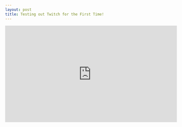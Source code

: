```yaml
---
layout: post
title: Testing out Twitch for the First Time!
---
```


<p>
<div class="video-container">
<iframe width="560" height="315" src="https://www.youtube.com/embed/qit2SDZ6QRA" frameborder="0" gesture="media" allow="encrypted-media" allowfullscreen></iframe>
</div>
</p>
